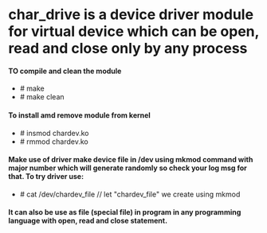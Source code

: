 # char_drive is a device driver module for virtual device which can be open, read and close only by any process

<h4>TO compile and clean the module</h4>
<ul>
  <li># make
    <li># make clean
  </ul>
<h4>To install amd remove module from kernel</h4>
<ul>
  <li># insmod chardev.ko
    <li># rmmod chardev.ko
 </ul>
 
 <h4> Make use of driver make device file in /dev using mkmod command with major number which will generate randomly so check your log msg for that. To try driver use:</h4>
  <ul>
  <li># cat /dev/chardev_file // let "chardev_file" we create using mkmod
  </ul>
  
<h4>It can also be use as file (special file) in program in any programming language with open, read and close statement.</h4>
